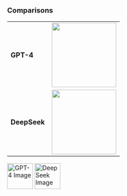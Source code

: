 ### Comparisons

<table>
  <tr>
    <td><strong>GPT-4</strong></td>
    <td><img src="https://custom.typingmind.com/assets/models/gpt-4.webp" width="150"></td>
  </tr>
  <tr>
    <td><strong>DeepSeek</strong></td>
    <td><img src="https://custom.typingmind.com/assets/models/deepseek.png" width="150"></td>
  </tr>
</table>




<img src="https://custom.typingmind.com/assets/models/gpt-4.webp" alt="GPT-4 Image" width="60">


<img src="https://custom.typingmind.com/assets/models/deepseek.png" alt="DeepSeek Image" width="60">
